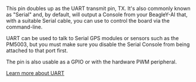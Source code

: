This pin doubles up as the UART transmit pin, TX. It's also commonly known as "Serial" and, by default, will output a Console from your BeagleY-AI that, with a suitable Serial cable, you can use to control the board via the command-line.

UART can be used to talk to Serial GPS modules or sensors such as the PM5003, but you must make sure you disable the Serial Console from being attached to that port first.

The pin is also usable as a GPIO or with the hardware PWM peripheral.

[Learn more about UART](/pinout/uart)